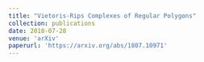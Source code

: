 ```yaml
---
title: "Vietoris-Rips Complexes of Regular Polygons"
collection: publications
date: 2018-07-28
venue: 'arXiv'
paperurl: 'https://arxiv.org/abs/1807.10971'
---
```

<!-- This paper is about the number 3. The number 4 is left for future work.-->

